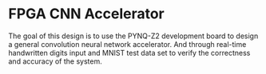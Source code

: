 # FPGA CNN Accelerator
 The goal of this design is to use the PYNQ-Z2 development board to design a general convolution neural network accelerator. And through real-time handwritten digits input and MNIST test data set to verify the correctness and accuracy of the system.
